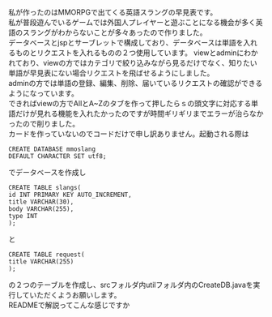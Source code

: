##
私が作ったのはMMORPGで出てくる英語スラングの早見表です。  
私が普段遊んでいるゲームでは外国人プレイヤーと遊ぶことになる機会が多く英語のスラングがわからないことが多々あったので作りました。  
データベースとjspとサーブレットで構成しており、データベースは単語を入れるものとリクエストを入れるものの２つ使用しています。
viewとadminにわかれており、viewの方ではカテゴリで絞り込みながら見るだけでなく、知りたい単語が早見表にない場合リクエストを飛ばせるようにしました。  
adminの方では単語の登録、編集、削除、届いているリクエストの確認ができるようになっています。  
できればviewの方でAllとA~Zのタブを作って押したらｓの頭文字に対応する単語だけが見れる機能を入れたかったのですが時間ギリギリまでエラーが治らなかったので削りました。  
カードを作っていないのでコードだけで申し訳ありません。起動される際は
```
CREATE DATABASE mmoslang
DEFAULT CHARACTER SET utf8;
```
でデータベースを作成し
```
CREATE TABLE slangs(
id INT PRIMARY KEY AUTO_INCREMENT,
title VARCHAR(30),
body VARCHAR(255),
type INT
);
```
と
```
CREATE TABLE request(
title VARCHAR(255)
);
```
の２つのテーブルを作成し、srcフォルダ内utilフォルダ内のCreateDB.javaを実行していただくようお願いします。  
READMEで解説ってこんな感じですか
